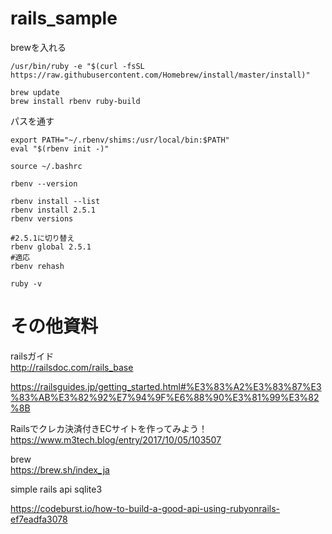 # rails_sample


brewを入れる


```
/usr/bin/ruby -e "$(curl -fsSL https://raw.githubusercontent.com/Homebrew/install/master/install)"
```

```
brew update
brew install rbenv ruby-build
```

パスを通す

```:.bashrc
export PATH="~/.rbenv/shims:/usr/local/bin:$PATH"
eval "$(rbenv init -)"
```

```
source ~/.bashrc
```

```
rbenv --version

rbenv install --list
rbenv install 2.5.1
rbenv versions
```


```
#2.5.1に切り替え
rbenv global 2.5.1
#適応
rbenv rehash

ruby -v
```


# その他資料

railsガイド    
http://railsdoc.com/rails_base

https://railsguides.jp/getting_started.html#%E3%83%A2%E3%83%87%E3%83%AB%E3%82%92%E7%94%9F%E6%88%90%E3%81%99%E3%82%8B


Railsでクレカ決済付きECサイトを作ってみよう！    
https://www.m3tech.blog/entry/2017/10/05/103507

brew    
https://brew.sh/index_ja


simple rails api sqlite3

https://codeburst.io/how-to-build-a-good-api-using-rubyonrails-ef7eadfa3078
